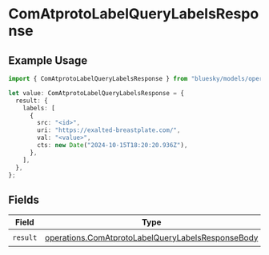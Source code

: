 # ComAtprotoLabelQueryLabelsResponse

## Example Usage

```typescript
import { ComAtprotoLabelQueryLabelsResponse } from "bluesky/models/operations";

let value: ComAtprotoLabelQueryLabelsResponse = {
  result: {
    labels: [
      {
        src: "<id>",
        uri: "https://exalted-breastplate.com/",
        val: "<value>",
        cts: new Date("2024-10-15T18:20:20.936Z"),
      },
    ],
  },
};
```

## Fields

| Field                                                                                                                  | Type                                                                                                                   | Required                                                                                                               | Description                                                                                                            |
| ---------------------------------------------------------------------------------------------------------------------- | ---------------------------------------------------------------------------------------------------------------------- | ---------------------------------------------------------------------------------------------------------------------- | ---------------------------------------------------------------------------------------------------------------------- |
| `result`                                                                                                               | [operations.ComAtprotoLabelQueryLabelsResponseBody](../../models/operations/comatprotolabelquerylabelsresponsebody.md) | :heavy_check_mark:                                                                                                     | N/A                                                                                                                    |
